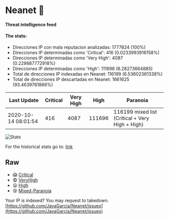 # Neanet :hocho:
#### Threat intelligence feed
#### The stats:

- Direcciones IP con mala reputacion analizadas: 1777824 (100%)
- Direcciones IP determinadas como 'Critical':  416 (0.0233993916158%)
- Direcciones IP determinadas como 'Very High':  4087 (0.229887772918%)
- Direcciones IP determinadas como 'High':  111696 (6.28273664885)
- Total de direcciones IP indexadas en Neanet:  116199 (6.53602381338%)
- Total de direcciones IP descartadas en Neanet:  1661625 (93.4639761866%)

| Last Update | Critical | Very High | High | Paranoia |
| --- | --- | --- | --- | --- |
| 2020-10-14 08:01:54 | 416 | 4087 | 111696 | 116199 mixed list (Critical + Very High + High)|

![Stats](https://docs.google.com/spreadsheets/d/e/2PACX-1vSnaNMIXVabIpDJjufMlzH7poXnshF3mgd8Is1g9ytUEzVsP5my4Trn8f-xkoLLQ38xpL3HtmUexLo6/pubchart?oid=501124687&format=image)

For the historical stats go to: [link](/stats.csv)
## Raw
- :scream: [Critical](https://raw.githubusercontent.com/JavaGarcia/Neanet/master/blacklists/neanet_critical.txt)
- :fearful: [VeryHigh](https://raw.githubusercontent.com/JavaGarcia/Neanet/master/blacklists/neanet_veryHigh.txtt)
- :frowning: [High](https://raw.githubusercontent.com/JavaGarcia/Neanet/master/blacklists/neanet_high.txt)
- :dizzy_face: [Mixed-Paranoia](https://raw.githubusercontent.com/JavaGarcia/Neanet/master/blacklists/neanet_all.txt)


Your IP is indexed? You may request to takedown. [https://github.com/JavaGarcia/Neanet/issues](https://github.com/JavaGarcia/Neanet/issues)



























































































































































































































































































































































































































































































































































































































































































































































































































































































































































































































































































































































































































































































































































































































































